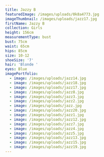 ```yaml
---
title: Jazzy B
featuredImage: /images/uploads/0k8a4773.jpg
imageThumbnail: /images/uploads/jazz17.jpg
firstName: Jazzy B
collection: Girls
height: 156cm
measurementType: bust
bust: 75cm
waist: 65cm
hips: 85cm
size: 10-12
shoeSize: '7'
hair: 'Blonde '
eyes: Blue
imagePortfolio:
  - image: /images/uploads/jazz14.jpg
  - image: /images/uploads/jazz18.jpg
  - image: /images/uploads/jazz17.jpg
  - image: /images/uploads/jazz8.jpg
  - image: /images/uploads/jazz3.jpg
  - image: /images/uploads/jazz2.jpg
  - image: /images/uploads/jazz.jpg
  - image: /images/uploads/jazz20.jpg
  - image: /images/uploads/jazz1.jpg
  - image: /images/uploads/jazz12.jpg
  - image: /images/uploads/jazz7.jpg
  - image: /images/uploads/jazz4.jpg
  - image: /images/uploads/jazz5.jpg
  - image: /images/uploads/jazz13.jpg
  - image: /images/uploads/jazz15.jpg
  - image: /images/uploads/jazz19.jpg
---
```


